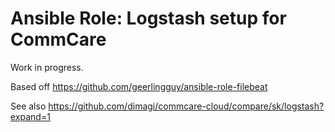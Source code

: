 # Ansible Role: Logstash setup for CommCare

Work in progress.

Based off https://github.com/geerlingguy/ansible-role-filebeat

See also https://github.com/dimagi/commcare-cloud/compare/sk/logstash?expand=1
